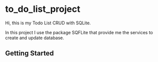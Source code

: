 # to_do_list_project

Hi, this is my Todo List CRUD with SQLite.

In this project I use the package SQFLite that provide me the services to create and update database.

## Getting Started
